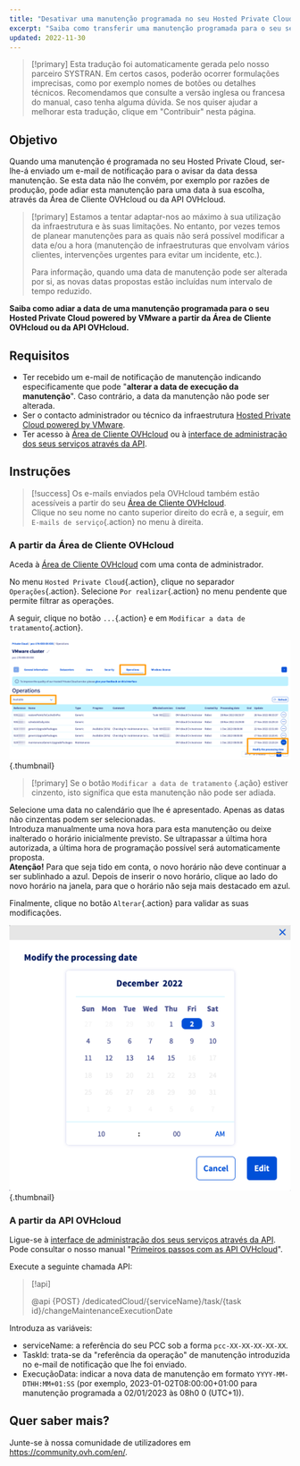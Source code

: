 ```yaml
---
title: "Desativar uma manutenção programada no seu Hosted Private Cloud"
excerpt: "Saiba como transferir uma manutenção programada para o seu serviço Hosted Private Cloud powered by VMware"
updated: 2022-11-30
---
```


> [!primary]
> Esta tradução foi automaticamente gerada pelo nosso parceiro SYSTRAN. Em certos casos, poderão ocorrer formulações imprecisas, como por exemplo nomes de botões ou detalhes técnicos. Recomendamos que consulte a versão inglesa ou francesa do manual, caso tenha alguma dúvida. Se nos quiser ajudar a melhorar esta tradução, clique em "Contribuir" nesta página.
>


## Objetivo

Quando uma manutenção é programada no seu Hosted Private Cloud, ser-lhe-á enviado um e-mail de notificação para o avisar da data dessa manutenção. Se esta data não lhe convém, por exemplo por razões de produção, pode adiar esta manutenção para uma data à sua escolha, através da Área de Cliente OVHcloud ou da API OVHcloud.

> [!primary]
> Estamos a tentar adaptar-nos ao máximo à sua utilização da infraestrutura e às suas limitações. No entanto, por vezes temos de planear manutenções para as quais não será possível modificar a data e/ou a hora (manutenção de infraestruturas que envolvam vários clientes, intervenções urgentes para evitar um incidente, etc.).
>
> Para informação, quando uma data de manutenção pode ser alterada por si, as novas datas propostas estão incluídas num intervalo de tempo reduzido.

**Saiba como adiar a data de uma manutenção programada para o seu Hosted Private Cloud powered by VMware a partir da Área de Cliente OVHcloud ou da API OVHcloud.**

## Requisitos

- Ter recebido um e-mail de notificação de manutenção indicando especificamente que pode "**alterar a data de execução da manutenção**". Caso contrário, a data da manutenção não pode ser alterada.
- Ser o contacto administrador ou técnico da infraestrutura [Hosted Private Cloud powered by VMware](https://www.ovhcloud.com/pt/enterprise/products/hosted-private-cloud/).
- Ter acesso à [Área de Cliente OVHcloud](https://www.ovh.com/auth/?action=gotomanager&from=https://www.ovh.pt/&ovhSubsidiary=pt) ou à [interface de administração dos seus serviços através da API](https://eu.api.ovh.com/).

## Instruções

> [!success]
> Os e-mails enviados pela OVHcloud também estão acessíveis a partir do seu [Área de Cliente OVHcloud](https://www.ovh.com/auth/?action=gotomanager&from=https://www.ovh.pt/&ovhSubsidiary=pt).<br>
> Clique no seu nome no canto superior direito do ecrã e, a seguir, em `E-mails de serviço`{.action} no menu à direita.

### A partir da Área de Cliente OVHcloud

Aceda à [Área de Cliente OVHcloud](https://www.ovh.com/auth/?action=gotomanager&from=https://www.ovh.pt/&ovhSubsidiary=pt) com uma conta de administrador.

No menu `Hosted Private Cloud`{.action}, clique no separador `Operações`{.action}. Selecione `Por realizar`{.action} no menu pendente que permite filtrar as operações.

A seguir, clique no botão `...`{.action} e em `Modificar a data de tratamento`{.action}.

![alteração horária](images/maintenance-date-edition01.png){.thumbnail}

> [!primary]
> Se o botão `Modificar a data de tratamento` {.ação} estiver cinzento, isto significa que esta manutenção não pode ser adiada.

Selecione uma data no calendário que lhe é apresentado. Apenas as datas não cinzentas podem ser selecionadas.<br>
Introduza manualmente uma nova hora para esta manutenção ou deixe inalterado o horário inicialmente previsto. Se ultrapassar a última hora autorizada, a última hora de programação possível será automaticamente proposta.<br>
**Atenção!** Para que seja tido em conta, o novo horário não deve continuar a ser sublinhado a azul. Depois de inserir o novo horário, clique ao lado do novo horário na janela, para que o horário não seja mais destacado em azul.

Finalmente, clique no botão `Alterar`{.action} para validar as suas modificações.

![alteração horária](images/maintenance-date-edition02.png){.thumbnail}

### A partir da API OVHcloud

Ligue-se à [interface de administração dos seus serviços através da API](https://eu.api.ovh.com/). Pode consultar o nosso manual "[Primeiros passos com as API OVHcloud](/pages/manage_and_operate/api/first-steps)".

Execute a seguinte chamada API:

> [!api]
>
> @api {POST} /dedicatedCloud/{serviceName}/task/{task id}/changeMaintenanceExecutionDate
>

Introduza as variáveis:

- serviceName: a referência do seu PCC sob a forma `pcc-XX-XX-XX-XX-XX`.
- TaskId: trata-se da "referência da operação" de manutenção introduzida no e-mail de notificação que lhe foi enviado.
- ExecuçãoData: indicar a nova data de manutenção em formato `YYYY-MM-DTHH:MM+01:SS` (por exemplo, 2023-01-02T08:00:00+01:00 para manutenção programada a 02/01/2023 às 08h0 0 (UTC+1)).

## Quer saber mais?

Junte-se à nossa comunidade de utilizadores em <https://community.ovh.com/en/>.